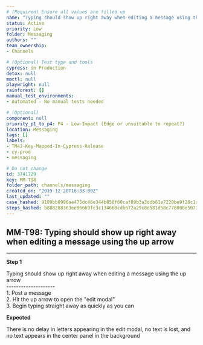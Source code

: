 ```yaml
---
# (Required) Ensure all values are filled up
name: "Typing should show up right away when editing a message using the up arrow"
status: Active
priority: Low
folder: Messaging
authors: ""
team_ownership: 
- Channels

# (Optional) Test type and tools
cypress: in Production
detox: null
mmctl: null
playwright: null
rainforest: []
manual_test_environments: 
- Automated - No manual tests needed

# (Optional)
component: null
priority_p1_to_p4: P4 - Low-Impact (Edge or unsuitable to repeat?)
location: Messaging
tags: []
labels: 
- TM4J-Key-Mapped-In-Cypress-Release
- cy-prod
- messaging

# Do not change
id: 3741729
key: MM-T98
folder_path: channels/messaging
created_on: "2019-12-20T16:33:00Z"
last_updated: ""
case_hashed: 9109bb8996ae475dc46e344b858f60caf89b3a3ddb61e7220be9f20c1a104a161d7662dc2a427814c0942ef55ff21855
steps_hashed: b888288363ee86669fc3c134660cdb672a29c8d581d58c778000e5073e0da46c51203d6f868639a12b4bb6841b145b46
---
```


## MM-T98: Typing should show up right away when editing a message using the up arrow

---

**Step 1**

Typing should show up right away when editing a message using the up arrow\
\--------------------\
1\. Post a message\
2\. Hit the up arrow to open the "edit modal"\
3\. Begin typing straight away as quickly as you can

**Expected**

There is no delay in letters appearing in the edit modal, no text is lost, and no text appears in the center panel in the background
